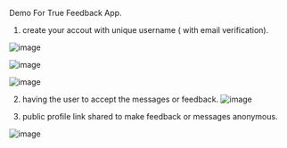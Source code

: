 Demo For True Feedback App.

1. create your accout with unique username ( with email verification).
   
  ![image](https://github.com/user-attachments/assets/14996ff6-4791-4b53-baad-4a12b8640366)

  ![image](https://github.com/user-attachments/assets/00fdceda-f688-46c3-9231-cbc866d85f20)

  ![image](https://github.com/user-attachments/assets/e165a207-4f3b-4e32-9226-9afc81fc2e19)

2.  having the user to accept the messages or feedback.
   ![image](https://github.com/user-attachments/assets/6e85af01-7f0f-41f1-a0ae-1c666bbb81a4)

3. public profile link shared to make feedback or messages anonymous.

  ![image](https://github.com/user-attachments/assets/2f3ff710-f318-4576-b0a8-f70a5a1d7e80)

   
